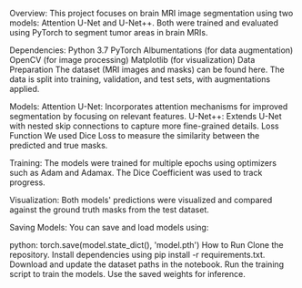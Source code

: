 Overview:
This project focuses on brain MRI image segmentation using two models: Attention U-Net and U-Net++. Both were trained and evaluated using PyTorch to segment tumor areas in brain MRIs.

Dependencies:
Python 3.7
PyTorch
Albumentations (for data augmentation)
OpenCV (for image processing)
Matplotlib (for visualization)
Data Preparation
The dataset (MRI images and masks) can be found here. The data is split into training, validation, and test sets, with augmentations applied.

Models:
Attention U-Net: Incorporates attention mechanisms for improved segmentation by focusing on relevant features.
U-Net++: Extends U-Net with nested skip connections to capture more fine-grained details.
Loss Function
We used Dice Loss to measure the similarity between the predicted and true masks.

Training:
The models were trained for multiple epochs using optimizers such as Adam and Adamax. The Dice Coefficient was used to track progress.

Visualization:
Both models' predictions were visualized and compared against the ground truth masks from the test dataset.

Saving Models:
You can save and load models using:

python:
torch.save(model.state_dict(), 'model.pth')
How to Run
Clone the repository.
Install dependencies using pip install -r requirements.txt.
Download and update the dataset paths in the notebook.
Run the training script to train the models.
Use the saved weights for inference.
